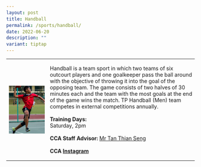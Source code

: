 ```yaml
---
layout: post
title: Handball
permalink: /sports/handball/
date: 2022-06-20
description: ""
variant: tiptap
---
```

<table style="minWidth: 50px">
<colgroup>
<col>
<col>
</colgroup>
<tbody>
<tr>
<td rowspan="1" colspan="1">
<div class="isomer-image-wrapper">
<img style="display:block;margin-left:auto;margin-right:auto;" height="auto" width="100%" alt="Handball" src="/images/Sports/HANDBALL.png">
</div>
</td>
<td rowspan="1" colspan="1">
<p>Handball is a team sport in which two teams of six outcourt players and
one goalkeeper pass the ball around with the objective of throwing it into
the goal of the opposing team. The game consists of two halves of 30 minutes
each and the team with the most goals at the end of the game wins the match.
TP Handball (Men) team competes in external competitions annually.
<br>
<br><strong>Training Days:</strong>
<br>Saturday, 2pm
<br>
<br><strong>CCA Staff Advisor:</strong>  <a href="mailto:Tan_Thian_Seng@tp.edu.sg" rel="noopener noreferrer nofollow" target="_blank">Mr Tan Thian Seng</a>
<br>
<br><strong>CCA <a href="https://www.instagram.com/tphandball/" rel="noopener noreferrer nofollow" target="_blank">Instagram</a></strong>
</p>
</td>
</tr>
</tbody>
</table>
<p></p>